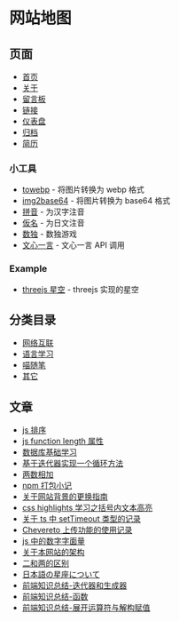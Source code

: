 # 网站地图

## 页面

-   [首页](/)
-   [关于](/about)
-   [留言板](/guestbook)
-   [链接](/link)
-   [仪表盘](/dashboard)
-   [归档](/archives)
-   [简历](/cv/pdf)

### 小工具

-   [towebp](/something/towebp) - 将图片转换为 webp 格式
-   [img2base64](/something/img2base64) - 将图片转换为 base64 格式
-   [拼音](/something/pinyin) - 为汉字注音
-   [仮名](/something/kana) - 为日文注音
-   [数独](/something/soduku) - 数独游戏
-   [文心一言](/something/chat) - 文心一言 API 调用

### Example

-   [threejs 星空](/ex/space) - threejs 实现的星空

## 分类目录

-   [网络互联](/net)
-   [语言学习](/lang)
-   [喵随笔](/note)
-   [其它](/star)

## 文章

-   [js 排序](/article/2)
-   [js function length 属性](/article/4)
-   [数据库基础学习](/article/6)
-   [基于迭代器实现一个循环方法](/article/7)
-   [两数相加](/article/8)
-   [npm 打包小记](/article/9)
-   [关于网站背景的更换指南](/article/10)
-   [css highlights 学习之括号内文本高亮](/article/11)
-   [关于 ts 中 setTimeout 类型的记录](/article/12)
-   [Chevereto 上传功能的使用记录](/article/13)
-   [js 中的数字字面量](/article/14)
-   [关于本网站的架构](/article/15)
-   [二和两的区别](/article/16)
-   [日本語の星座について](/article/17)
-   [前端知识总结-迭代器和生成器](/article/19)
-   [前端知识总结-函数](/article/20)
-   [前端知识总结-展开运算符与解构赋值](/article/21)
